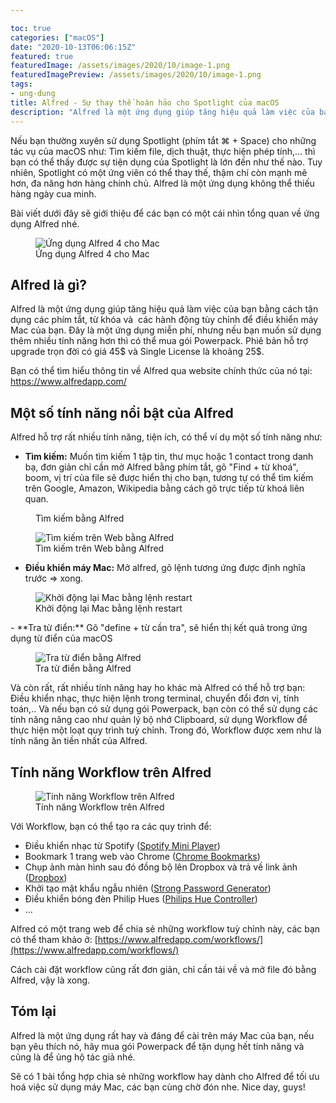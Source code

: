 ```yaml
---

toc: true
categories: ["macOS"]
date: "2020-10-13T06:06:15Z"
featured: true
featuredImage: /assets/images/2020/10/image-1.png
featuredImagePreview: /assets/images/2020/10/image-1.png
tags:
- ung-dung
title: Alfred - Sự thay thế hoàn hảo cho Spotlight của macOS
description: "Alfred là một ứng dụng giúp tăng hiệu quả làm việc của bạn bằng cách tận dụng các phím tắt, từ khóa và các hành động tùy chỉnh để điều khiển máy Mac của bạn."
---
```


Nếu bạn thường xuyên sử dụng Spotlight (phím tắt ⌘ + Space) cho những tác vụ của macOS như: Tìm kiếm file, dịch thuật, thực hiện phép tính,... thì bạn có thể thấy được sự tiện dụng của Spotlight là lớn đến như thế nào. Tuy nhiên, Spotlight có một ứng viên có thể thay thế, thậm chí còn mạnh mẽ hơn, đa năng hơn hàng chính chủ. Alfred là một ứng dụng không thể thiếu hàng ngày cua minh.

Bài viết dưới đây sẽ giới thiệu để các bạn có một cái nhìn tổng quan về ứng dụng Alfred nhé.

<figure class="kg-card kg-image-card kg-card-hascaption"><img src="/assets/images/2020/10/image-1.png" class="kg-image" alt="Ứng dụng Alfred 4 cho Mac" sizes="(min-width: 720px) 720px"><figcaption class="text-center">Ứng dụng Alfred 4 cho Mac</figcaption></figure>

## Alfred là gì?

Alfred là một ứng dụng giúp tăng hiệu quả làm việc của bạn bằng cách tận dụng các phím tắt, từ khóa và &nbsp;các hành động tùy chỉnh để điều khiển máy Mac của bạn. Đây là một ứng dụng miễn phí, nhưng nếu bạn muốn sử dụng thêm nhiều tính năng hơn thì có thể mua gói Powerpack. Phiê bản hỗ trợ upgrade trọn đời có giá 45$ và Single License là khoảng 25$.

Bạn có thể tìm hiểu thông tin về Alfred qua website chính thức của nó tại: https://www.alfredapp.com/


## Một số tính năng nổi bật của Alfred

Alfred hỗ trợ rất nhiều tính năng, tiện ích, có thể ví dụ một số tính năng như:

- **Tìm kiếm:** Muốn tìm kiếm 1 tập tin, thư mục hoặc 1 contact trong danh bạ, đơn giản chỉ cần mở Alfred bằng phím tắt, gõ "Find + từ khoá", boom, vị trí của file sẽ được hiển thị cho bạn, tương tự có thể tìm kiếm trên Google, Amazon, Wikipedia bằng cách gõ trực tiếp từ khoá liên quan.
<figure class="kg-card kg-image-card kg-card-hascaption"><img src="/assets/images/2020/10/image-2.png" class="kg-image" alt><figcaption class="text-center">Tìm kiếm bằng Alfred</figcaption></figure><figure class="kg-card kg-image-card kg-card-hascaption"><img src="/assets/images/2020/10/image-7.png" class="kg-image" alt="Tìm kiếm trên Web bằng Alfred"><figcaption class="text-center">Tìm kiếm trên Web bằng Alfred</figcaption></figure>

- **Điều khiển máy Mac:** Mở alfred, gõ lệnh tương ứng được định nghĩa trước =\> xong.
<figure class="kg-card kg-image-card kg-card-hascaption"><img src="/assets/images/2020/10/image-5.png" class="kg-image" alt="Khởi động lại Mac bằng lệnh restart"><figcaption class="text-center">Khởi động lại Mac bằng lệnh restart</figcaption></figure>
- **Tra từ điển:** Gõ "define + từ cần tra", sẽ hiển thị kết quả trong ứng dụng từ điển của macOS
<figure class="kg-card kg-image-card kg-card-hascaption"><img src="/assets/images/2020/10/image-6.png" class="kg-image" alt="Tra từ điển bằng Alfred"><figcaption class="text-center">Tra từ điển bằng Alfred</figcaption></figure>

Và còn rất, rất nhiều tính năng hay ho khác mà Alfred có thể hỗ trợ bạn: Điều khiển nhạc, thực hiện lệnh trong terminal, chuyển đổi đơn vị, tính toán,.. Và nếu bạn có sử dụng gói Powerpack, bạn còn có thể sử dụng các tính năng nâng cao như quản lý bộ nhớ Clipboard, sử dụng Workflow để thực hiện một loạt quy trình tuỳ chỉnh. Trong đó, Workflow được xem như là tính năng ăn tiền nhất của Alfred.

## Tính năng Workflow trên Alfred

<figure class="kg-card kg-image-card kg-card-hascaption"><img src="/assets/images/2020/10/image-8.png" class="kg-image" alt="Tính năng Workflow trên Alfred"  sizes="(min-width: 720px) 720px"><figcaption class="text-center">Tính năng Workflow trên Alfred</figcaption></figure>

Với Workflow, bạn có thể tạo ra các quy trình để:

- Điều khiển nhạc từ Spotify ([Spotify Mini Player](http://alfred-spotify-mini-player.com/))
- Bookmark 1 trang web vào Chrome ([Chrome Bookmarks](http://www.packal.org/workflow/chrome-bookmarks-0))
- Chụp ảnh màn hình sau đó đồng bộ lên Dropbox và trả về link ảnh ([Dropbox](http://www.packal.org/workflow/screenshots))
- Khởi tạo mật khẩu ngẫu nhiên ([Strong Password Generator](http://www.packal.org/workflow/strongpassword))
- Điều khiển bóng đèn Philip Hues ([Philips Hue Controller](http://www.packal.org/workflow/philips-hue-controller))
- ...

Alfred có một trang web để chia sẻ những workflow tuỳ chỉnh này, các bạn có thể tham khảo ở: [https://www.alfredapp.com/workflows/](https://www.alfredapp.com/workflows/)

Cách cài đặt workflow cũng rất đơn giản, chỉ cần tải về và mở file đó bằng Alfred, vậy là xong.

## Tóm lại

Alfred là một ứng dụng rất hay và đáng để cài trên máy Mac của bạn, nếu bạn yêu thích nó, hãy mua gói Powerpack để tận dụng hết tính năng và cũng là để ủng hộ tác giả nhé.

Sẽ có 1 bài tổng hợp chia sẻ những workflow hay dành cho Alfred để tối ưu hoá việc sử dụng máy Mac, các bạn cùng chờ đón nhe. Nice day, guys!

